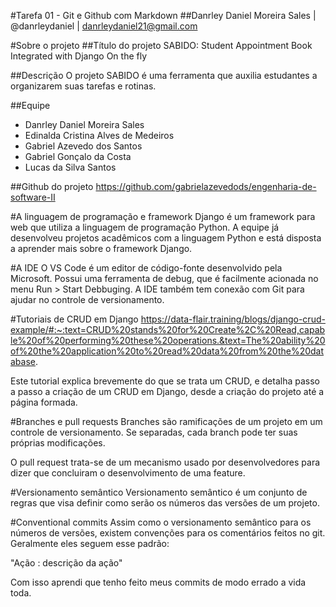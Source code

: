 #Tarefa 01 - Git e Github com Markdown
##Danrley Daniel Moreira Sales | @danrleydaniel | danrleydaniel21@gmail.com

#Sobre o projeto
##Título do projeto
SABIDO: Student Appointment Book Integrated with Django On the fly

##Descrição
O projeto SABIDO é uma ferramenta que auxilia estudantes a organizarem suas tarefas e rotinas.

##Equipe
 - Danrley Daniel Moreira Sales
 - Edinalda Cristina Alves de Medeiros
 - Gabriel Azevedo dos Santos
 - Gabriel Gonçalo da Costa
 - Lucas da Silva Santos

##Github do projeto
https://github.com/gabrielazevedods/engenharia-de-software-II

#A linguagem de programação e framework
Django é um framework para web que utiliza a linguagem de programação Python. A equipe já desenvolveu projetos acadêmicos com a linguagem Python e está disposta a aprender mais sobre o framework Django.

#A IDE
O VS Code é um editor de código-fonte desenvolvido pela Microsoft. Possui uma ferramenta de debug, que é facilmente acionada no menu Run > Start Debbuging. A IDE também tem conexão com Git para ajudar no controle de versionamento.

#Tutoriais de CRUD em Django
https://data-flair.training/blogs/django-crud-example/#:~:text=CRUD%20stands%20for%20Create%2C%20Read,capable%20of%20performing%20these%20operations.&text=The%20ability%20of%20the%20application%20to%20read%20data%20from%20the%20database.

Este tutorial explica brevemente do que se trata um CRUD, e detalha passo a passo a criação de um CRUD em Django, desde a criação do projeto até a página formada.

#Branches e pull requests
Branches são ramificações de um projeto em um controle de versionamento. Se separadas, cada branch pode ter suas próprias modificações.

O pull request trata-se de um mecanismo usado por desenvolvedores para dizer que concluiram o desenvolvimento de uma feature.

#Versionamento semântico
Versionamento semântico é um conjunto de regras que visa definir como serão os números das versões de um projeto.

#Conventional commits
Assim como o versionamento semântico para os números de versões, existem convenções para os comentários feitos no git. Geralmente eles seguem esse padrão:

"Ação : descrição da ação"

Com isso aprendi que tenho feito meus commits de modo errado a vida toda. 